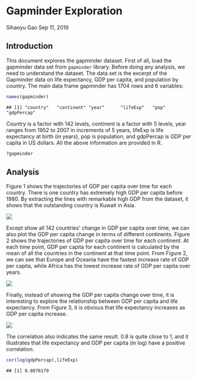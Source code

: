 Gapminder Exploration
================
Sihaoyu Gao
Sep 11, 2019

Introduction
------------

This document explores the gapminder dataset. First of all, load the gapminder data set from `gapminder` library. Before doing any analysis, we need to understand the dataset. The data set is the excerpt of the Gapminder data on life expectancy, GDP per capita, and population by country. The main data frame gapminder has 1704 rows and 6 variables:

``` r
names(gapminder)
```

    ## [1] "country"   "continent" "year"      "lifeExp"   "pop"       "gdpPercap"

Country is a factor with 142 levels, continent is a factor with 5 levels, year ranges from 1952 to 2007 in increments of 5 years, lifeExp is life expectancy at birth (in years), pop is population, and gdpPercap is GDP per capita in US dollars. All the above information are provided in R.

``` r
?gapminder
```

Analysis
--------

Figure 1 shows the trajectories of GDP per capita over time for each country. There is one country has extremely high GDP per capita before 1980. By extracting the lines with remarkable high GDP from the dataset, it shows that the outstanding country is Kuwait in Asia.

![](hw01_gapminder_files/figure-markdown_github/figs-1.png)

Except show all 142 countries' change in GDP per capita over time, we can also plot the GDP per capita change in terms of different continents. Figure 2 shows the trajectories of GDP per capita over time for each continent. At each time point, GDP per capita for each continent is calculated by the mean of all the countries in the continent at that time point. From Figure 2, we can see that Europe and Oceania have the fastest increase rate of GDP per capita, while Africa has the lowest increase rate of GDP per capita over years.

![](hw01_gapminder_files/figure-markdown_github/fig_2-1.png)

Finally, instead of showing the GDP per capita change over time, it is interesting to explore the relationship between GDP per capita and life expectancy. From Figure 3, it is obvious that life expectancy increases as GDP per capita increase.

![](hw01_gapminder_files/figure-markdown_github/scatter-1.png)

The correlation also indicates the same result. 0.8 is quite close to 1, and it illustrates that life expectancy and GDP per capita (in log) have a positive correlation.

``` r
cor(log(gdpPercap),lifeExp)
```

    ## [1] 0.8076179
